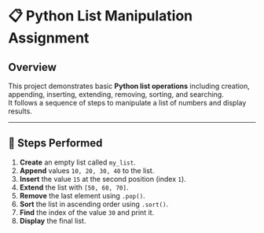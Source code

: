 # 📋 Python List Manipulation Assignment

## Overview
This project demonstrates basic **Python list operations** including creation, appending, inserting, extending, removing, sorting, and searching.  
It follows a sequence of steps to manipulate a list of numbers and display results.

---

## 🔹 Steps Performed
1. **Create** an empty list called `my_list`.
2. **Append** values `10, 20, 30, 40` to the list.
3. **Insert** the value `15` at the second position (index `1`).
4. **Extend** the list with `[50, 60, 70]`.
5. **Remove** the last element using `.pop()`.
6. **Sort** the list in ascending order using `.sort()`.
7. **Find** the index of the value `30` and print it.
8. **Display** the final list.